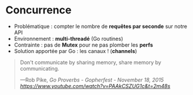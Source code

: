 # Concurrence

- Problématique : compter le nombre de **requêtes par seconde** sur notre API
- Environnement : **multi-threadé** (Go routines)
- Contrainte : pas de **Mutex** pour ne pas plomber les **perfs**
- Solution apportée par Go : les canaux ! (**channels**)

<blockquote cite="https://www.youtube.com/watch?v=PAAkCSZUG1c&t=2m48s">
    <p>Don't communicate by sharing memory, share memory by communicating.</p>
    <footer>—Rob Pike, <cite>Go Proverbs - Gopherfest - November 18, 2015<br> <a href="https://www.youtube.com/watch?v=PAAkCSZUG1c&t=2m48s">https://www.youtube.com/watch?v=PAAkCSZUG1c&t=2m48s</a></cite></footer>
</blockquote>

